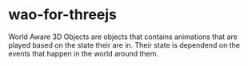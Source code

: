 # wao-for-threejs
World Aware 3D Objects are objects that contains animations that are played based on the state their are in. Their state is dependend on the events that happen in the world around them.
